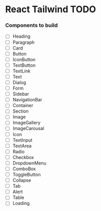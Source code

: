 # React Tailwind TODO

### Components to build

- [ ] Heading
- [ ] Paragraph
- [ ] Card
- [ ] Button
- [ ] IconButton
- [ ] TextButton
- [ ] TextLink
- [ ] Text
- [ ] Dialog
- [ ] Form
- [ ] Sidebar
- [ ] NavigationBar
- [ ] Container
- [ ] Section
- [ ] Image
- [ ] ImageGallery
- [ ] ImageCarousal
- [ ] Icon
- [ ] TextInput
- [ ] TextArea
- [ ] Radio
- [ ] Checkbox
- [ ] DropdownMenu
- [ ] ComboBox
- [ ] ToggleButton
- [ ] Collapse
- [ ] Tab
- [ ] Alert
- [ ] Table
- [ ] Loading